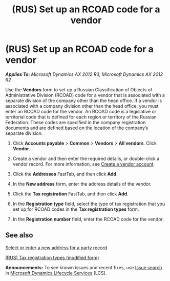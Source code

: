 ﻿---
title: (RUS) Set up an RCOAD code for a vendor
TOCTitle: (RUS) Set up an RCOAD code for a vendor
ms:assetid: 2d548693-6736-498b-9cfd-d01ab467897c
ms:mtpsurl: https://technet.microsoft.com/en-us/library/JJ665238(v=AX.60)
ms:contentKeyID: 49387327
ms.date: 04/18/2014
mtps_version: v=AX.60
---

# (RUS) Set up an RCOAD code for a vendor 


_**Applies To:** Microsoft Dynamics AX 2012 R3, Microsoft Dynamics AX 2012 R2_

Use the **Vendors** form to set up a Russian Classification of Objects of Administrative Division (RCOAD) code for a vendor that is associated with a separate division of the company other than the head office. If a vendor is associated with a company division other than the head office, you must enter an RCOAD code for the vendor. An RCOAD code is a legislative or territorial code that is defined for each region or territory of the Russian Federation. These codes are specified in the company registration documents and are defined based on the location of the company’s separate division.

1.  Click **Accounts payable** \> **Common** \> **Vendors** \> **All vendors**. Click **Vendor**.

2.  Create a vendor and then enter the required details, or double-click a vendor record. For more information, see [Create a vendor account](create-a-vendor-account.md).

3.  Click the **Addresses** FastTab, and then click **Add**.

4.  In the **New address** form, enter the address details of the vendor.

5.  Click the **Tax registration** FastTab, and then click **Add**.

6.  In the **Registration type** field, select the type of tax registration that you set up for RCOAD codes in the **Tax registration types** form.

7.  In the **Registration number** field, enter the RCOAD code for the vendor.

## See also

[Select or enter a new address for a party record](select-or-enter-a-new-address-for-a-party-record.md)

[(RUS) Tax registration types (modified form)](https://technet.microsoft.com/en-us/library/jj678400\(v=ax.60\))

  
**Announcements:** To see known issues and recent fixes, use [Issue search](http://go.microsoft.com/fwlink/?linkid=389258) in [Microsoft Dynamics Lifecycle Services](http://go.microsoft.com/fwlink/?linkid=306505) (LCS).

